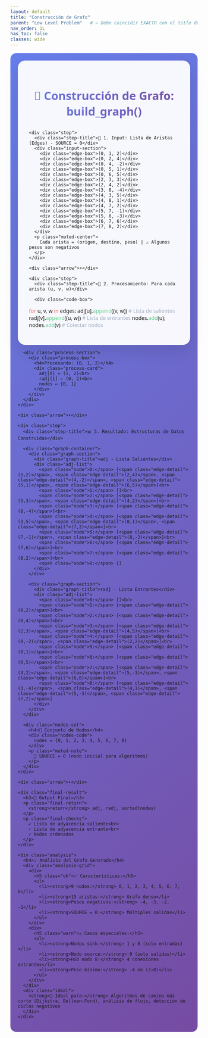 ```yaml
---
layout: default
title: "Construcción de Grafo"
parent: "Low Level Problem"   # ← Debe coincidir EXACTO con el title del padre
nav_order: 1L
has_toc: false
classes: wide
---
```


<div id="construccion-grafo">
  <div class="container">
    <h1>🔗 Construcción de Grafo: build_graph()</h1>

    <div class="step">
      <div class="step-title">📝 1. Input: Lista de Aristas (Edges) - SOURCE = 0</div>
      <div class="input-section">
        <div class="edge-box">(0, 1, 2)</div>
        <div class="edge-box">(0, 2, 4)</div>
        <div class="edge-box">(0, 4, -2)</div>
        <div class="edge-box">(0, 5, 1)</div>
        <div class="edge-box">(0, 6, 5)</div>
        <div class="edge-box">(2, 3, 3)</div>
        <div class="edge-box">(2, 4, 2)</div>
        <div class="edge-box">(3, 8, -4)</div>
        <div class="edge-box">(4, 3, 5)</div>
        <div class="edge-box">(4, 8, 1)</div>
        <div class="edge-box">(4, 7, 2)</div>
        <div class="edge-box">(5, 7, -1)</div>
        <div class="edge-box">(5, 8, -3)</div>
        <div class="edge-box">(6, 7, 6)</div>
        <div class="edge-box">(7, 8, 2)</div>
      </div>
      <p class="muted-center">
        Cada arista = (origen, destino, peso) | ⚠️ Algunos pesos son negativos
      </p>
    </div>

    <div class="arrow">⬇️</div>

    <div class="step">
      <div class="step-title">🔄 2. Procesamiento: Para cada arista (u, v, w)</div>

      <div class="code-box">
<span class="keyword">for</span> u, v, w <span class="keyword">in</span> edges:
    adj[u].<span class="function">append</span>((v, w))      <span class="comment"># Lista de salientes</span>
    radj[v].<span class="function">append</span>((u, w))     <span class="comment"># Lista de entrantes</span>
    nodes.<span class="function">add</span>(u); nodes.<span class="function">add</span>(v)  <span class="comment"># Colectar nodos</span>
      </div>

      <div class="process-section">
        <div class="process-box">
          <h4>Procesando: (0, 1, 2)</h4>
          <div class="process-card">
            adj[0] ← (1, 2)<br>
            radj[1] ← (0, 2)<br>
            nodes ← {0, 1}
          </div>
        </div>
      </div>
    </div>

    <div class="arrow">⬇️</div>

    <div class="step">
      <div class="step-title">📊 3. Resultado: Estructuras de Datos Construidas</div>

      <div class="graph-container">
        <div class="graph-section">
          <div class="graph-title">adj - Lista Salientes</div>
          <div class="adj-list">
            <span class="node">0:</span> [<span class="edge-detail">(1,2)</span>, <span class="edge-detail">(2,4)</span>, <span class="edge-detail">(4,-2)</span>, <span class="edge-detail">(5,1)</span>, <span class="edge-detail">(6,5)</span>]<br>
            <span class="node">1:</span> []<br>
            <span class="node">2:</span> [<span class="edge-detail">(3,3)</span>, <span class="edge-detail">(4,2)</span>]<br>
            <span class="node">3:</span> [<span class="edge-detail">(8,-4)</span>]<br>
            <span class="node">4:</span> [<span class="edge-detail">(3,5)</span>, <span class="edge-detail">(8,1)</span>, <span class="edge-detail">(7,2)</span>]<br>
            <span class="node">5:</span> [<span class="edge-detail">(7,-1)</span>, <span class="edge-detail">(8,-3)</span>]<br>
            <span class="node">6:</span> [<span class="edge-detail">(7,6)</span>]<br>
            <span class="node">7:</span> [<span class="edge-detail">(8,2)</span>]<br>
            <span class="node">8:</span> []
          </div>
        </div>

        <div class="graph-section">
          <div class="graph-title">radj - Lista Entrantes</div>
          <div class="adj-list">
            <span class="node">0:</span> []<br>
            <span class="node">1:</span> [<span class="edge-detail">(0,2)</span>]<br>
            <span class="node">2:</span> [<span class="edge-detail">(0,4)</span>]<br>
            <span class="node">3:</span> [<span class="edge-detail">(2,3)</span>, <span class="edge-detail">(4,5)</span>]<br>
            <span class="node">4:</span> [<span class="edge-detail">(0,-2)</span>, <span class="edge-detail">(2,2)</span>]<br>
            <span class="node">5:</span> [<span class="edge-detail">(0,1)</span>]<br>
            <span class="node">6:</span> [<span class="edge-detail">(0,5)</span>]<br>
            <span class="node">7:</span> [<span class="edge-detail">(4,2)</span>, <span class="edge-detail">(5,-1)</span>, <span class="edge-detail">(6,6)</span>]<br>
            <span class="node">8:</span> [<span class="edge-detail">(3,-4)</span>, <span class="edge-detail">(4,1)</span>, <span class="edge-detail">(5,-3)</span>, <span class="edge-detail">(7,2)</span>]
          </div>
        </div>
      </div>

      <div class="nodes-set">
        <h4>🎯 Conjunto de Nodos</h4>
        <div class="nodes-code">
          nodes = {0, 1, 2, 3, 4, 5, 6, 7, 8}
        </div>
        <p class="muted-note">
          🏁 SOURCE = 0 (nodo inicial para algoritmos)
        </p>
      </div>
    </div>

    <div class="arrow">⬇️</div>

    <div class="final-result">
      <h3>🎉 Output Final</h3>
      <p class="final-return">
        <strong>return</strong> adj, radj, sorted(nodes)
      </p>
      <p class="final-checks">
        ✓ Lista de adyacencia saliente<br>
        ✓ Lista de adyacencia entrante<br>
        ✓ Nodos ordenados
      </p>
    </div>

    <div class="analysis">
      <h4>💡 Análisis del Grafo Generado</h4>
      <div class="analysis-grid">
        <div>
          <h5 class="ok">✅ Características:</h5>
          <ul>
            <li><strong>9 nodos:</strong> 0, 1, 2, 3, 4, 5, 6, 7, 8</li>
            <li><strong>15 aristas:</strong> Grafo denso</li>
            <li><strong>Pesos negativos:</strong> -4, -3, -2, -1</li>
            <li><strong>SOURCE = 0:</strong> Múltiples salidas</li>
          </ul>
        </div>
        <div>
          <h5 class="warn">⚠️ Casos especiales:</h5>
          <ul>
            <li><strong>Nodos sink:</strong> 1 y 8 (solo entradas)</li>
            <li><strong>Nodo source:</strong> 0 (solo salidas)</li>
            <li><strong>Hub nodo 8:</strong> 4 conexiones entrantes</li>
            <li><strong>Peso mínimo:</strong> -4 en (3→8)</li>
          </ul>
        </div>
      </div>
      <div class="ideal">
        <strong>🚀 Ideal para:</strong> Algoritmos de camino más corto (Dijkstra, Bellman-Ford), análisis de flujo, detección de ciclos negativos
      </div>
    </div>
  </div>
</div>

<style>
/* ====== Scopea TODO bajo #construccion-grafo ====== */
#construccion-grafo {
  font-family: 'Segoe UI', Tahoma, Geneva, Verdana, sans-serif;
  background: linear-gradient(135deg, #667eea 0%, #764ba2 100%);
  padding: 20px;
  border-radius: 16px;
}

/* Contenedor principal */
#construccion-grafo .container {
  max-width: 1200px;
  margin: 0 auto;
  background: rgba(255, 255, 255, 0.95);
  border-radius: 20px;
  padding: 30px;
  box-shadow: 0 20px 40px rgba(0,0,0,0.1);
}

/* Títulos */
#construccion-grafo h1 {
  text-align: center;
  color: #2c3e50;
  margin-bottom: 30px;
  font-size: 2.2em;
  background: linear-gradient(45deg, #667eea, #764ba2);
  -webkit-background-clip: text;
  -webkit-text-fill-color: transparent;
}
#construccion-grafo .step-title {
  font-size: 1.25em;
  font-weight: bold;
  color: #2c3e50;
  margin-bottom: 15px;
}

/* Bloques/steps */
#construccion-grafo .step {
  margin: 30px 0;
  padding: 20px;
  border-radius: 15px;
  background: #f8f9fa;
  border-left: 5px solid #667eea;
  transition: all 0.3s ease;
}
#construccion-grafo .step:hover {
  transform: translateY(-2px);
  box-shadow: 0 10px 25px rgba(102, 126, 234, 0.2);
}

/* Filas y cajas */
#construccion-grafo .input-section, 
#construccion-grafo .process-section {
  display: flex; justify-content: space-around; align-items: center;
  flex-wrap: wrap; gap: 20px; margin: 20px 0;
}
#construccion-grafo .edge-box {
  background: #e3f2fd;
  padding: 15px 20px;
  border-radius: 10px;
  border: 2px solid #2196f3;
  font-family: 'Courier New', monospace;
  font-weight: bold;
  color: #1565c0;
  box-shadow: 0 4px 8px rgba(33, 150, 243, 0.2);
}

/* Procesamiento */
#construccion-grafo .process-box { text-align: center; }
#construccion-grafo .process-card {
  background: #fff; padding: 15px; border-radius: 10px; border: 2px solid #2196f3;
}

/* Sección de grafos */
#construccion-grafo .graph-container {
  display: flex; justify-content: space-around; gap: 20px;
  margin: 20px 0; flex-wrap: wrap;
}
#construccion-grafo .graph-section {
  background: white; padding: 20px; border-radius: 15px; border: 2px solid #ddd;
  min-width: 300px; box-shadow: 0 5px 15px rgba(0,0,0,0.1);
}
#construccion-grafo .graph-title {
  font-weight: bold; color: #2c3e50; margin-bottom: 15px; font-size: 1.1em; text-align: center;
  background: linear-gradient(45deg, #667eea, #764ba2);
  -webkit-background-clip: text;
  -webkit-text-fill-color: transparent;
}
#construccion-grafo .adj-list {
  font-family: 'Courier New', monospace; line-height: 1.8;
  background: #f8f9fa; padding: 15px; border-radius: 10px;
}
#construccion-grafo .node { color: #e91e63; font-weight: bold; }
#construccion-grafo .edge-detail { color: #4caf50; background: #e8f5e8; padding: 2px 6px; border-radius: 4px; margin: 0 2px; }

/* Flechas y notas */
#construccion-grafo .arrow { text-align: center; font-size: 2em; color: #667eea; animation: pulse 2s infinite; }
#construccion-grafo .muted-center { text-align: center; color: #666; }
#construccion-grafo .muted-note { margin: 10px 0 0 0; color: #666; font-size: 0.9em; }

/* Nodos */
#construccion-grafo .nodes-set {
  background: #fff3e0; border: 2px solid #ff9800; padding: 20px; border-radius: 15px; text-align: center; margin: 20px 0;
}
#construccion-grafo .nodes-code { font-family: 'Courier New', monospace; font-size: 1.05em; }

/* Resultado final */
#construccion-grafo .final-result {
  background: linear-gradient(135deg, #4caf50, #8bc34a);
  color: white; padding: 25px; border-radius: 15px; text-align: center; margin: 30px 0;
  box-shadow: 0 10px 25px rgba(76, 175, 80, 0.3);
}
#construccion-grafo .final-return { font-size: 1.1em; margin: 0; }
#construccion-grafo .final-checks { margin: 10px 0 0 0; opacity: 0.95; }

/* Análisis */
#construccion-grafo .analysis {
  background: #e8f4f8; padding: 20px; border-radius: 15px; border-left: 5px solid #2196f3; margin-top: 30px;
}
#construccion-grafo .analysis-grid { display: flex; gap: 20px; flex-wrap: wrap; }
#construccion-grafo .ok { color: #4caf50; margin-bottom: 10px; }
#construccion-grafo .warn { color: #f44336; margin-bottom: 10px; }
#construccion-grafo .ideal { background: #fff3e0; margin-top: 15px; padding: 15px; border-radius: 10px; }

/* Código */
#construccion-grafo .code-box {
  background: #2d3748; color: #e2e8f0; padding: 15px; border-radius: 10px;
  font-family: 'Courier New', monospace; font-size: 0.9em; line-height: 1.5; margin: 15px 0; overflow-x: auto;
}
#construccion-grafo .keyword { color: #f56565; }
#construccion-grafo .function { color: #68d391; }
#construccion-grafo .string { color: #fbb6ce; }
#construccion-grafo .comment { color: #a0aec0; }

/* Animaciones */
@keyframes pulse { 0%, 100% { transform: scale(1); } 50% { transform: scale(1.1); } }

/* Responsive */
@media (max-width: 900px){
  #construccion-grafo .graph-container { flex-direction: column; }
}
</style>
